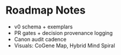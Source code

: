 # Roadmap Notes
- v0 schema + exemplars
- PR gates + decision provenance logging
- Canon audit cadence
- Visuals: CoGene Map, Hybrid Mind Spiral

